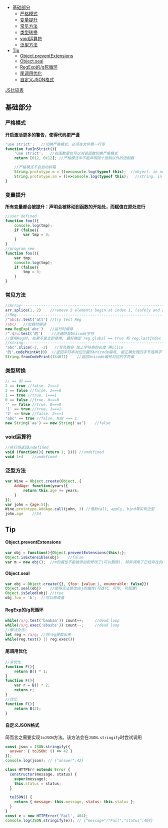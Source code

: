 <!-- TOC -->

- [基础部分](#基础部分)
  - [严格模式](#严格模式)
  - [变量提升](#变量提升)
  - [常见方法](#常见方法)
  - [类型转换](#类型转换)
  - [void运算符](#void运算符)
  - [泛型方法](#泛型方法)
- [Tip](#tip)
    - [Object.preventExtensions](#objectpreventextensions)
    - [Object.seal](#objectseal)
    - [RegExp的/g死循环](#regexp的g死循环)
    - [尾调用优化](#尾调用优化)
    - [自定义JSON格式](#自定义json格式)

<!-- /TOC -->
[JS比较表](https://dorey.github.io/JavaScript-Equality-Table/)

## 基础部分
### 严格模式
**开启激活更多的警告，使得代码更严谨**
```js
'use strict';   //切换严格模式。必须在文件第一行写
function funInStrict(){
    'use strict';   //在函数里也可以对该函数切换严格模式
    return [012, 0x12]; //严格模式中不能声明除十进制以外的进制数

    //严格模式不会自动拆箱
    String.prototype.m = ()=>console.log(typeof this);  //object. in not strict
    String.prototype.sm = ()=>console.log(typeof this);   //string. in strict
}
```
### 变量提升
**所有变量都会被提升：声明会被移动到函数的开始处，而赋值在原处进行**
```js
//user defined
function foo(){
    console.log(tmp);
    if (false){
        var tmp = 3;
    }
}
//program see
function foo(){
    var tmp;
    console.log(tmp);
    if (false){
        tmp = 3;
    }
}
```
### 常见方法
```js
//Array------------------------------------------------------------------------
arr.splice(1, 2)    //remove 2 elements begin at index 1, (safely and anyIndexing)
//Reg------------------------------------------------------------------------
/^abc$/.test('att') //try test Reg
/abc/   //加载时编译
new RegExp('abc')   //运行时编译
/^.$/u.test('的')    //正确匹配Unicode字符
//使用Reg时, 如果不是立即使用, 最好确定 reg.global == true 和 reg.lastIndex == 0;
//string------------------------------------------------------------------------
'abc'.slice(-2, -2)   //写负数会 加上字符串的长度 再slice
'的'.codePointAt(0)  //返回字符串对应位置的Unicode编号, 能正确处理四字节或两字节
String.fromCodePrint(134071)    //返回Unicode编号对应的字符串
```
### 类型转换
```js
// == 和 ===
2 == true //false. 2===1
2 == false //false. 2===0
1 == true //true. 1===1
0 == false //true. 0===0
'' == false //true. 0===0
'1' == true //true. 1===1
'2' == true //false. 2===1
'abc' == true //false. NaN === 1
new String('aa') == new String('aa')    //false
```
### void运算符
```js
//执行但返回undefined
void (function(){ return 1; })() //undefined
void 1+4    //undefined
```
### 泛型方法
```js
var Wine = Object.create(Object, {
    AddAge: function(years){
        return this.age += years;
    }
});
var john = {age:51};
Wine.prototype.AddAge.call(john, 3) //借助call, apply, bind等实现泛型
john.age    //54
```
## Tip
#### Object.preventExtensions
```js
var obj = function(){Object.preventExtensions(this);};
Object.isExtensible(obj)    //false
var m = new obj();  //m的属性不能被添加和修改了(可以删除). 除非调用了已经存在的API
```
#### Object.seal
```js
var obj = Object.create({}, {foo: {value:1, enumerable: false}})
Object.seal(obj)    //使得无法修改obj的属性(可迭代, 可写, 可配置)
Object.isSeled(obj) //true
obj.foo = 'b';  //可以修改值
```
#### RegExp的/g死循环
```js
while(/a/g.test('baabaa')) count++;     //dead loop
while(/a/g.exec('abasbs')) count--;     //dead loop
//解决办法:
let reg = /a/g; //将reg提取出来
while(reg.test() || reg.exec())
```
#### 尾调用优化
```js
//未优化
function F(){
    return B() * 1;
}
function F(){
    var r = B() * 2;
    return r;
}
//优化
function F(){
    return B(2);
}
```
#### 自定义JSON格式
简而言之需要实现`toJSON`方法。该方法会在`JSON.stringify`时尝试调用
```js
const json = JSON.stringify({
  answer: { toJSON: () => 42 }
});
console.log(json); // {"answer":42}

class HTTPErr extends Error {
  constructor(message, status) {
    super(message);
    this.status = status;
  }

  toJSON() {
    return { message: this.message, status: this.status };
  }
}
const e = new HTTPError('Fail', 404);
console.log(JSON.stringify(e)); // {"message":"Fail","status":404}
```

